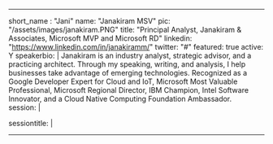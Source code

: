 ---

short_name : "Jani"
name: "Janakiram MSV"
pic: "/assets/images/janakiram.PNG"
title: "Principal Analyst, Janakiram & Associates, Microsoft MVP and Microsoft RD"
linkedin: "https://www.linkedin.com/in/janakiramm/"
twitter: "#"
featured: true
active: Y
speakerbio: |
    Janakiram is an industry analyst, strategic advisor, and a practicing architect. Through my speaking, writing, and analysis, I help businesses take advantage of emerging technologies. Recognized as a Google Developer Expert for Cloud and IoT, Microsoft Most Valuable Professional, Microsoft Regional Director, IBM Champion, Intel Software Innovator, and a Cloud Native Computing Foundation Ambassador.    
session: |
    
sessiontitle: |
    
---